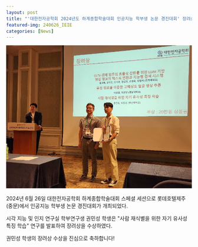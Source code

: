 ```yaml
---
layout: post
title: "'대한전자공학회 2024년도 하계종합학술대회 인공지능 학부생 논문 경진대회' 장려상 수상"
featured-img: 240626_IEIE
categories: [News]
---
```


![240626_IEIE](../assets/img/posts/240626_IEIE.jpg)

2024년 6월 26일 대한전자공학회 하계종합학술대회 스페셜 세션으로 롯데호텔제주(중문)에서 인공지능 학부생 논문 경진대회가 개최되었다.

시각 지능 및 인지 연구실 학부연구생 권민성 학생은 "사람 재식별을 위한 자기 유사성 특징 학습" 연구를 발표하여 장려상을 수상하였다.

권민성 학생의 장려상 수상을 진심으로 축하합니다!
